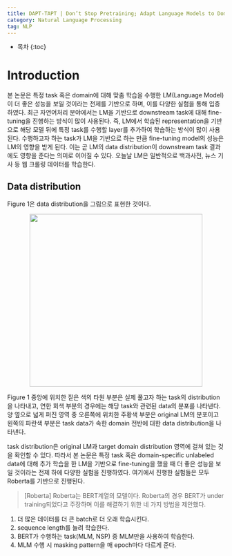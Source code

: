 ```yaml
---
title: DAPT-TAPT | Don’t Stop Pretraining; Adapt Language Models to Domains and Tasks
category: Natural Language Processing
tag: NLP
---
```









* 목차
{:toc}












# Introduction
본 논문은 특정 task 혹은 domain에 대해 맞춤 학습을 수행한 LM(Language Model)이 더 좋은 성능을 보일 것이라는 전제를 기반으로 하며, 이를 다양한 실험을 통해 입증하였다. 최근 자연어처리 분야에서는 LM을 기반으로 downstream task에 대해 fine-tuning을 진행하는 방식이 많이 사용된다. 즉, LM에서 학습된 representation을 기반으로 해당 모델 뒤에 특정 task를 수행할 layer를 추가하여 학습하는 방식이 많이 사용된다. 수행하고자 하는 task가 LM을 기반으로 하는 만큼 fine-tuning model의 성능은 LM의 영향을 받게 된다. 이는 곧 LM의 data distribution이 downstream task 결과에도 영향을 준다는 의미로 이어질 수 있다. 오늘날 LM은 일반적으로 백과사전, 뉴스 기사 등 웹 크롤링 데이터를 학습한다. 

## Data distribution
Figure 1은 data distribution을 그림으로 표현한 것이다.

<center><img width="400" src="https://user-images.githubusercontent.com/53667002/204420933-8ff11cce-3b5f-4e9b-9815-cadff46e5be3.png"></center>

Figure 1 중앙에 위치한 짙은 색의 타원 부분은 실제 풀고자 하는 task의 distribution을 나타내고, 연한 회색 부분의 경우에는 해당 task와 관련된 data의 분포를 나타낸다. 양 옆으로 넓게 퍼진 영역 중 오른쪽에 위치한 주황색 부분은 original LM의 분포이고 왼쪽의 파란색 부분은 task data가 속한 domain 전반에 대한 data distribution을 나타낸다. 

task distribution은 original LM과 target domain distribution 영역에 걸쳐 있는 것을 확인할 수 있다. 따라서 본 논문은 특정 task 혹은 domain-specific unlabeled data에 대해 추가 학습을 한 LM을 기반으로 fine-tuning을 했을 때 더 좋은 성능을 보일 것이라는 전제 하에 다양한 실험을 진행하였다. 여기에서 진행한 실험들은 모두 Roberta를 기반으로 진행된다.

> [Roberta]
Roberta는 BERT계열의 모델이다. Roberta의 경우 BERT가 under training되었다고 주장하며 이를 해결하기 위한 네 가지 방법을 제안했다.
1) 더 많은 데이터를 더 큰 batch로 더 오래 학습시킨다.
2) sequence length를 늘려 학습한다.
3) BERT가 수행하는 task(MLM, NSP) 중 MLM만을 사용하여 학습한다.
4) MLM 수행 시 masking pattern을 매 epoch마다 다르게 준다. 
